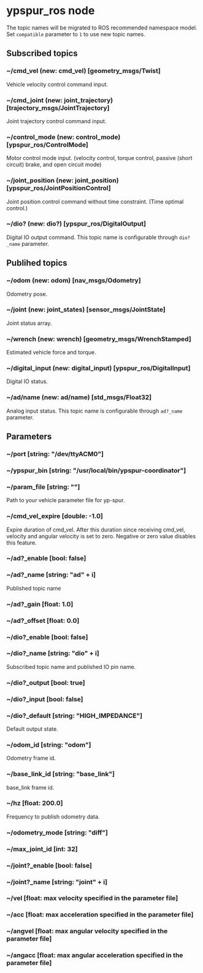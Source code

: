 # ypspur_ros node

The topic names will be migrated to ROS recommended namespace model.
Set `compatible` parameter to `1` to use new topic names.

## Subscribed topics

### ~/cmd_vel (new: cmd_vel) [geometry_msgs/Twist]

Vehicle velocity control command input.

### ~/cmd_joint (new: joint_trajectory) [trajectory_msgs/JointTrajectory]

Joint trajectory control command input.

### ~/control_mode (new: control_mode) [ypspur_ros/ControlMode]

Motor control mode input.
(velocity control, torque control, passive (short circuit) brake, and open circuit mode)

### ~/joint_position (new: joint_position) [ypspur_ros/JointPositionControl]

Joint position control command without time constraint. (Time optimal control.)

### ~/dio? (new: dio?) [ypspur_ros/DigitalOutput]

Digital IO output command.
This topic name is configurable through `dio?_name` parameter.

## Publihed topics

### ~/odom (new: odom) [nav_msgs/Odometry]

Odometry pose.

### ~/joint (new: joint_states) [sensor_msgs/JointState]

Joint status array.

### ~/wrench (new: wrench) [geometry_msgs/WrenchStamped]

Estimated vehicle force and torque.

### ~/digital_input (new: digital_input) [ypspur_ros/DigitalInput]

Digital IO status.

### ~/ad/name (new: ad/name) [std_msgs/Float32]

Analog input status.
This topic name is configurable through `ad?_name` parameter.

## Parameters

### ~/port [string: "/dev/ttyACM0"]

### ~/ypspur_bin [string: "/usr/local/bin/ypspur-coordinator"]

### ~/param_file [string: ""]

Path to your vehicle parameter file for yp-spur.

### ~/cmd_vel_expire [double: -1.0]

Expire duration of cmd_vel. After this duration since receiving cmd_vel, velocity and angular velocity is set to zero.
Negative or zero value disables this feature.

### ~/ad?_enable [bool: false]

### ~/ad?_name [string: "ad" + i]

Published topic name

### ~/ad?_gain [float: 1.0]

### ~/ad?_offset [float: 0.0]

### ~/dio?_enable [bool: false]

### ~/dio?_name [string: "dio" + i]

Subscribed topic name and published IO pin name.

### ~/dio?_output [bool: true]

### ~/dio?_input [bool: false]

### ~/dio?_default [string: "HIGH_IMPEDANCE"]

Default output state.

### ~/odom_id [string: "odom"]

Odometry frame id.

### ~/base_link_id [string: "base_link"]

base_link frame id.

### ~/hz [float: 200.0]

Frequency to publish odometry data.

### ~/odometry_mode [string: "diff"]

### ~/max_joint_id [int: 32]

### ~/joint?_enable [bool: false]

### ~/joint?_name [string: "joint" + i]

### ~/vel [float: max velocity specified in the parameter file]

### ~/acc [float: max acceleration specified in the parameter file]

### ~/angvel [float: max angular velocity specified in the parameter file]

### ~/angacc [float: max angular acceleration specified in the parameter file]



